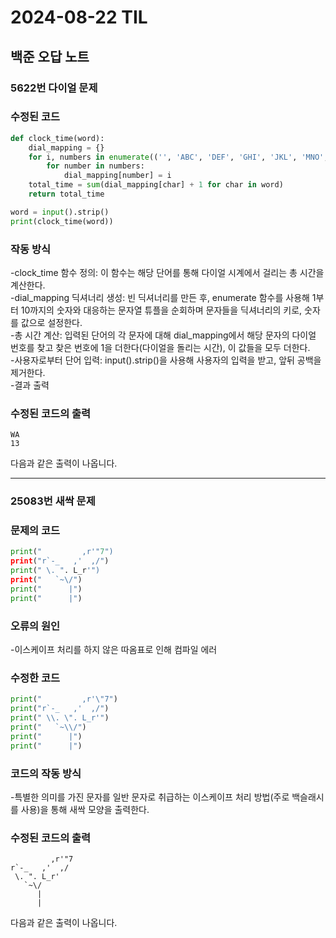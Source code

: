 # 2024-08-22 TIL

## 백준 오답 노트

### 5622번 다이얼 문제   

### 수정된 코드
```python
def clock_time(word):
    dial_mapping = {}
    for i, numbers in enumerate(('', 'ABC', 'DEF', 'GHI', 'JKL', 'MNO', 'PQRS', 'TUV', 'WXYZ', ''), start=1):
        for number in numbers:
            dial_mapping[number] = i
    total_time = sum(dial_mapping[char] + 1 for char in word)
    return total_time

word = input().strip()
print(clock_time(word))
```
### 작동 방식

-clock_time 함수 정의: 이 함수는 해당 단어를 통해 다이얼 시계에서 걸리는 총 시간을 계산한다.               
-dial_mapping 딕셔너리 생성: 빈 딕셔너리를 만든 후, enumerate 함수를 사용해 1부터 10까지의 숫자와 대응하는 문자열 튜플을 순회하며 문자들을 딕셔너리의 키로, 숫자를 값으로 설정한다.                    
-총 시간 계산: 입력된 단어의 각 문자에 대해 dial_mapping에서 해당 문자의 다이얼 번호를 찾고 찾은 번호에 1을 더한다(다이얼을 돌리는 시간), 이 값들을 모두 더한다.   
-사용자로부터 단어 입력: input().strip()을 사용해 사용자의 입력을 받고, 앞뒤 공백을 제거한다.   
-결과 출력

### 수정된 코드의 출력   

```
WA
13
```
다음과 같은 출력이 나옵니다.   

*****

### 25083번 새싹 문제
### 문제의 코드
```python
print("         ,r'"7")
print("r`-_   ,'  ,/")
print(" \. ". L_r'")
print("   `~\/")
print("      |")
print("      |")
```            
### 오류의 원인
-이스케이프 처리를 하지 않은 따옴표로 인해 컴파일 에러

### 수정한 코드
```python
print("         ,r'\"7")
print("r`-_   ,'  ,/")
print(" \\. \". L_r'")
print("   `~\\/")
print("      |")
print("      |")
```

### 코드의 작동 방식
-특별한 의미를 가진 문자를 일반 문자로 취급하는 이스케이프 처리 방법(주로 백슬래시를 사용)을 통해 새싹 모양을 출력한다.    
   

### 수정된 코드의 출력   
```
         ,r'"7
r`-_   ,'  ,/
 \. ". L_r'
   `~\/
      |
      |
```
다음과 같은 출력이 나옵니다.
